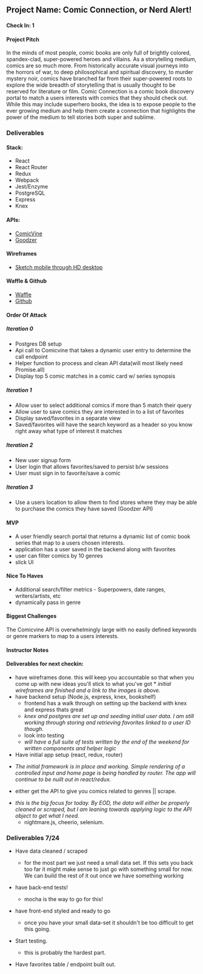 ## Project Name:  Comic Connection, or Nerd Alert!

#### Check In: 1  

#### Project Pitch  

In the minds of most people, comic books are only full of brightly colored, spandex-clad, super-powered heroes and villains.  As a storytelling medium, comics are so much more.  From historically accurate visual journeys into the horrors of war, to deep philosophical and spiritual discovery, to murder mystery noir, comics have branched far from their super-powered roots to explore the wide breadth of storytelling that is usually thought to be reserved for literature or film.  Comic Connection is a comic book discovery portal to match a users interests with comics that they should check out.  While this may include superhero books, the idea is to expose people to the ever growing medium and help them create a connection that highlights the power of the medium to tell stories both super and sublime.

### Deliverables  

#### Stack:
* React
* React Router
* Redux
* Webpack
* Jest/Enzyme
* PostgreSQL
* Express
* Knex

#### APIs:  
* [ComicVine](https://comicvine.gamespot.com/api/)
* [Goodzer](https://developer.goodzer.com/)

#### Wireframes  
* [Sketch mobile through HD desktop](https://www.dropbox.com/sh/21vyitjm9juz79g/AADYuJZMccnvVqGJeczWd__1a?dl=0)

#### Waffle & Github
* [Waffle](https://waffle.io/noetic97/comic-connection)
* [Github](https://github.com/noetic97/comic-connection)

#### Order Of Attack  

##### **Iteration 0**
- Postgres DB setup
- Api call to Comicvine that takes a dynamic user entry to determine the call endpoint
- Helper function to process and clean API data(will most likely need Promise.all)
- Display top 5 comic matches in a comic card w/ series synopsis

##### **Iteration 1**
- Allow user to select additional comics if more than 5 match their query
- Allow user to save comics they are interested in to a list of favorites
- Display saved/favorites in a separate view
- Saved/favorites will have the search keyword as a header so you know right away what type of interest it matches

##### **Iteration 2**
- New user signup form
- User login that allows favorites/saved to persist b/w sessions
- User must sign in to favorite/save a comic

##### **Iteration 3**
- Use a users location to allow them to find stores where they may be able to purchase the comics they have saved (Goodzer API)

#### MVP
- A user friendly search portal that returns a dynamic list of comic book series that map to a users chosen interests.
- application has a user saved in the backend along with favorites 
- user can filter comics by 10 genres
- slick UI

#### Nice To Haves   

 * Additional search/filter metrics - Superpowers, date ranges, writers/artists, etc
 * dynamically pass in genre 
 
#### Biggest Challenges  

The Comicvine API is overwhelmingly large with no easily defined keywords or genre markers to map to a users interests.

#### Instructor Notes

#### Deliverables for next checkin:
- have wireframes done. this will keep you accountable so that when you come up with new ideas you'll stick to what you've got  * *initial wireframes are finished and a link to the images is above.* 
- have backend setup (Node.js, express, knex, bookshelf)
    - frontend has a walk through on setting up the backend with knex and express thats great
     * *knex and postgres are set up and seeding initial user data.  I am still working through storing and retrieving favorites linked to a user ID though.*
    - look into testing 
     * *will have a full suite of tests written by the end of the weekend for written components and helper logic*
- Have initial app setup (react, redux, router) 
 * *The initial framework is in place and working.  Simple rendering of a controlled input and home page is being handled by router.  The app will continue to be nuilt out in react/redux.* 
- either get the API to give you comics related to genres || scrape. 
 * *this is the big focus for today.  By EOD, the data will either be properly cleaned or scraped, but I am leaning towards applying logic to the API object to get what I need.* 
    - nightmare.js, cheerio, selenium. 


### Deliverables 7/24

- Have data cleaned / scraped 
   - for the most part we just need a small data set. If this sets you back too far it might make sense to just go with something small for now. We can build the rest of it out once we have something working 
   
 - have back-end tests! 
   - mocha is the way to go for this! 
 - have front-end styled and ready to go
   - once you have your small data-set it shouldn't be too difficult to get this going. 
 - Start testing. 
   - this is probably the hardest part. 
 - Have favorites table / endpoint built out. 
